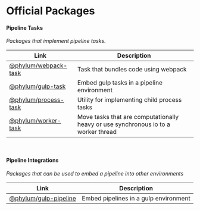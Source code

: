 # Official Packages

#### Pipeline Tasks
*Packages that implement pipeline tasks.*

| Link | Description |
|-|-|
| [@phylum/webpack-task](https://github.com/phylumjs/webpack-task) | Task that bundles code using webpack |
| [@phylum/gulp-task](https://github.com/phylumjs/gulp-task) | Embed gulp tasks in a pipeline environment |
| [@phylum/process-task](https://github.com/phylumjs/process-task) | Utility for implementing child process tasks |
| [@phylum/worker-task](https://github.com/phylumjs/worker-task) | Move tasks that are computationally heavy or use synchronous io to a worker thread |

<br>



#### Pipeline Integrations
*Packages that can be used to embed a pipeline into other environments*

| Link | Description |
|-|-|
| [@phylum/gulp-pipeline](https://github.com/phylumjs/gulp-pipeline) | Embed pipelines in a gulp environment |
